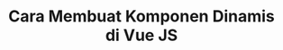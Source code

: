 ---
title: Cara Membuat Komponen Dinamis di Vue JS
description: Di Vue, kita bisa membuat komponen yang dirender dinamis sesuai kondisi tertentu.
category: vue
thumbnail: './images/cara-membuat-komponen-dinamis-di-vue-js/thumbnail.png'
type: article
---